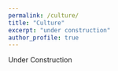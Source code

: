 ```yaml
---
permalink: /culture/
title: "Culture"
excerpt: "under construction"
author_profile: true
---
```


Under Construction
